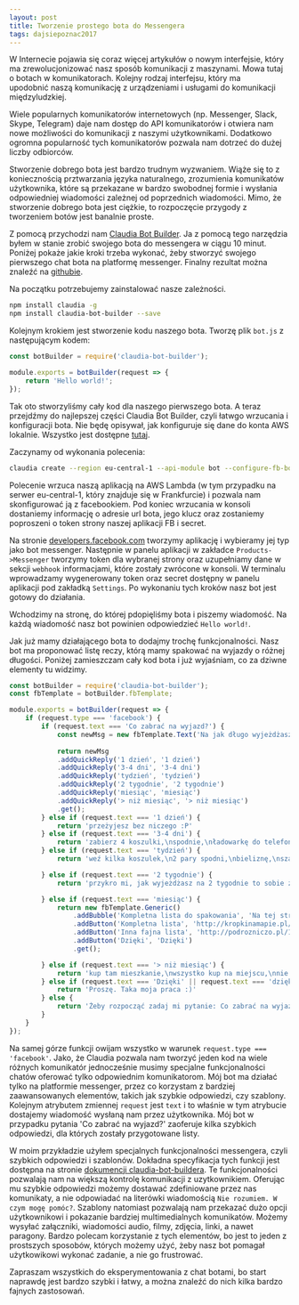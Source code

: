 ```yaml
---
layout: post
title: Tworzenie prostego bota do Messengera
tags: dajsiepoznac2017
---
```


W Internecie pojawia się coraz więcej artykułów o nowym interfejsie, który ma zrewolucjonizować nasz sposób komunikacji z maszynami. Mowa tutaj o botach w komunikatorach. Kolejny rodzaj interfejsu, który ma upodobnić naszą komunikację z urządzeniami i usługami do komunikacji międzyludzkiej.

<!--more-->

Wiele popularnych komunikatorów internetowych (np. Messenger, Slack, Skype, Telegram) daje nam dostęp do API komunikatorów i otwiera nam nowe możliwości do komunikacji z naszymi użytkownikami. Dodatkowo ogromna popularność tych komunikatorów pozwala nam dotrzeć do dużej liczby odbiorców.

Stworzenie dobrego bota jest bardzo trudnym wyzwaniem. Wiąże się to z koniecznością prztwarzania języka naturalnego, zrozumienia komunikatów użytkownika, które są przekazane w bardzo swobodnej formie i wysłania odpowiedniej wiadomości zależnej od poprzednich wiadomości. Mimo, że stworzenie dobrego bota jest ciężkie, to rozpoczęcie przygody z tworzeniem botów jest banalnie proste.

Z pomocą przychodzi nam [Claudia Bot Builder](https://github.com/claudiajs/claudia-bot-builder). Ja z pomocą tego narzędzia byłem w stanie zrobić swojego bota do messengera w ciągu 10 minut. Poniżej pokaże jakie kroki trzeba wykonać, żeby stworzyć swojego pierwszego chat bota na platformę messenger. Finalny rezultat można znaleźć na [githubie](https://github.com/marlass/wyjazd-bot).

Na początku potrzebujemy zainstalować nasze zależności.

```bash
npm install claudia -g
npm install claudia-bot-builder --save
```

Kolejnym krokiem jest stworzenie kodu naszego bota. Tworzę plik `bot.js` z następującym kodem:

```javascript
const botBuilder = require('claudia-bot-builder');

module.exports = botBuilder(request => {
    return 'Hello world!';
});
```

Tak oto stworzyliśmy cały kod dla naszego pierwszego bota. A teraz przejdźmy do najlepszej części Claudia Bot Builder, czyli łatwgo wrzucania i konfiguracji bota. Nie będę opisywał, jak konfiguruje się dane do konta AWS lokalnie. Wszystko jest dostępne [tutaj](https://claudiajs.com/tutorials/installing.html).

Zaczynamy od wykonania polecenia:

```bash
claudia create --region eu-central-1 --api-module bot --configure-fb-bot
```

Polecenie wrzuca naszą aplikacją na AWS Lambda (w tym przypadku na serwer eu-central-1, który znajduje się w  Frankfurcie) i pozwala nam skonfigurować ją z facebookiem. Pod koniec wrzucania w konsoli dostaniemy informację o adresie url bota, jego klucz oraz zostaniemy poproszeni o token strony naszej aplikacji FB i secret.

Na stronie [developers.facebook.com](https://developers.facebook.com) tworzymy aplikację i wybieramy jej typ jako bot messenger. Następnie w panelu aplikacji w zakładce `Products->Messenger` tworzymy token dla wybranej strony oraz uzupełniamy dane w sekcji `webhook` informacjami, które zostały zwrócone w konsoli. W terminalu wprowadzamy wygenerowany token oraz secret dostępny w panelu aplikacji pod zakładką `Settings`. Po wykonaniu tych kroków nasz bot jest gotowy do działania.

Wchodzimy na stronę, do której pdopięliśmy bota i piszemy wiadomość. Na każdą wiadomość nasz bot powinien odpowiedzieć `Hello world!`.

Jak już mamy działającego bota to dodajmy trochę funkcjonalności. Nasz bot ma proponować listę reczy, którą mamy spakować na wyjazdy o różnej długości. Poniżej zamieszczam cały kod bota i już wyjaśniam, co za dziwne elementy tu widzimy.

```javascript
const botBuilder = require('claudia-bot-builder');
const fbTemplate = botBuilder.fbTemplate;

module.exports = botBuilder(request => {
    if (request.type === 'facebook') {
        if (request.text === 'Co zabrać na wyjazd?') {
            const newMsg = new fbTemplate.Text('Na jak długo wyjeżdżasz?');
            
            return newMsg
            .addQuickReply('1 dzień', '1 dzień')
            .addQuickReply('3-4 dni', '3-4 dni')
            .addQuickReply('tydzień', 'tydzień')
            .addQuickReply('2 tygodnie', '2 tygodnie')
            .addQuickReply('miesiąc', 'miesiąc')
            .addQuickReply('> niż miesiąc', '> niż miesiąc')
            .get();
        } else if (request.text === '1 dzień') {
            return 'przeżyjesz bez niczego :P'
        } else if (request.text === '3-4 dni') {
            return 'zabierz 4 koszulki,\nspodnie,\nładowarkę do telefonu,\nbieliznę,\nkosmetyczkę,\nbatony';
        } else if (request.text === 'tydzień') {
            return 'weź kilka koszulek,\n2 pary spodni,\nbieliznę,\nszampon,\nszczoteczkę,\npastę do zębów,\nżel pod prysznic,\nręczniki,\nsłodycze,\n 🐱';

        } else if (request.text === '2 tygodnie') {
            return 'przykro mi, jak wyjeżdżasz na 2 tygodnie to sobie znajdź inne źródła wiadomości z informacjami co trzeba spakować. Hue hue.';

        } else if (request.text === 'miesiąc') {
            return new fbTemplate.Generic()
                .addBubble('Kompletna lista do spakowania', 'Na tej stronie znajdziesz bardzo szczegółową listę rzeczy do spakowania.')
                .addButton('Kompletna lista', 'http://kropkinamapie.pl/zabrac-gory-morze-wakacje-wyjazd-check-lista.html')
                .addButton('Inna fajna lista', 'http://podrozniczo.pl/10-rzeczy-ktore-warto-zabrac-ze-soba-w-podroz/')
                .addButton('Dzięki', 'Dzięki')
                .get();

        } else if (request.text === '> niż miesiąc') {
            return 'kup tam mieszkanie,\nwszystko kup na miejscu,\nnie zapomnij wziąć pieniędzy,\nweź jeszcze więcej pieniędzy.\nTo wszystko.';
        } else if (request.text === 'Dzięki' || request.text === 'dzięki' || request.text === 'thx' || request.text === 'Dziękuję') {
            return 'Proszę. Taka moja praca :)'
        } else {
            return 'Żeby rozpocząć zadaj mi pytanie: Co zabrać na wyjazd?';
        }
    }
});
```

Na samej górze funkcji owijam wszystko w warunek `request.type === 'facebook'`. Jako, że Claudia pozwala nam tworzyć jeden kod na wiele różnych komunikatór jednocześnie musimy specjalne funkcjonalności chatów oferować tylko odpowiednim komunikatorom. Mój bot ma działać tylko na platformie messenger, przez co korzystam z bardziej zaawansowanych elementów, takich jak szybkie odpowiedzi, czy szablony. Kolejnym atrybutem zmiennej `request` jest `text` i to właśnie w tym atrybucie dostajemy wiadomość wysłaną nam przez użytkownika. Mój bot w przypadku pytania 'Co zabrać na wyjazd?' zaoferuje kilka szybkich odpowiedzi, dla których zostały przygotowane listy.

W moim przykładzie użyłem specjalnych funkcjonalności messengera, czyli szybkich odpowiedzi i szablonów. Dokładna specyfikacja tych funkcji jest dostępna na stronie [dokumencji claudia-bot-buildera](https://github.com/claudiajs/claudia-bot-builder/blob/master/docs/FB_TEMPLATE_MESSAGE_BUILDER.md#list-template). Te funkcjonalności pozwalają nam na większą kontrolę komunikacji z uzytkownikiem. Oferując mu szybkie odpowiedzi możemy dostawać zdefiniowane przez nas komunikaty, a nie odpowiadać na literówki wiadomością `Nie rozumiem. W czym mogę pomóc?`. Szablony natomiast pozwalają nam przekazać dużo opcji użytkownikowi i pokazanie bardziej multimedialnych komunikatów. Możemy wysyłać załączniki, wiadomości audio, filmy, zdjęcia, linki, a nawet paragony. Bardzo polecam korzystanie z tych elementów, bo jest to jeden z prostszych sposobów, których możemy użyć, żeby nasz bot pomagał użytkowikowi wykonać zadanie, a nie go frustrować.

Zapraszam wszystkich do eksperymentowania z chat botami, bo start naprawdę jest bardzo szybki i łatwy, a można znaleźć do nich kilka bardzo fajnych zastosowań.
